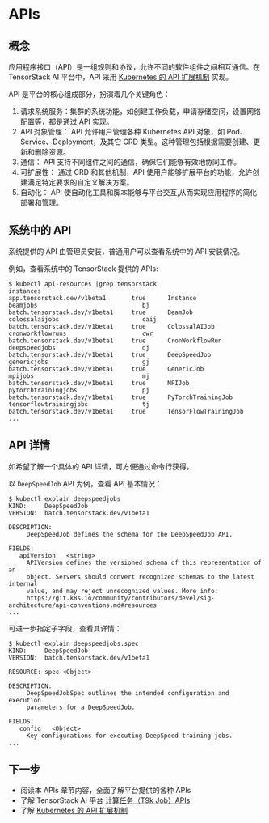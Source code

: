 # APIs

## 概念

应用程序接口（API）是一组规则和协议，允许不同的软件组件之间相互通信。在 TensorStack AI 平台中，API 采用 <a target="_blank" rel="noopener noreferrer" href="https://kubernetes.io/docs/concepts/extend-kubernetes/api-extension/">Kubernetes 的 API 扩展机制</a> 实现。

API 是平台的核心组成部分，扮演着几个关键角色：

1. 请求系统服务：集群的系统功能，如创建工作负载，申请存储空间，设置网络配置等，都是通过 API 实现。
1. API 对象管理： API 允许用户管理各种 Kubernetes API 对象，如 Pod、Service、Deployment，及其它 CRD 类型。这种管理包括根据需要创建、更新和删除资源。
1. 通信： API 支持不同组件之间的通信，确保它们能够有效地协同工作。
1. 可扩展性： 通过 CRD 和其他机制，API 使用户能够扩展平台的功能，允许创建满足特定要求的自定义解决方案。
1. 自动化： API 使自动化工具和脚本能够与平台交互,从而实现应用程序的简化部署和管理。

## 系统中的 API

系统提供的 API 由管理员安装，普通用户可以查看系统中的 API 安装情况。

例如，查看系统中的 TensorStack 提供的 APIs:

```console
$ kubectl api-resources |grep tensorstack
instances                                       app.tensorstack.dev/v1beta1       true      Instance
beamjobs                             bj         batch.tensorstack.dev/v1beta1     true      BeamJob
colossalaijobs                       caij       batch.tensorstack.dev/v1beta1     true      ColossalAIJob
cronworkflowruns                     cwr        batch.tensorstack.dev/v1beta1     true      CronWorkflowRun
deepspeedjobs                        dj         batch.tensorstack.dev/v1beta1     true      DeepSpeedJob
genericjobs                          gj         batch.tensorstack.dev/v1beta1     true      GenericJob
mpijobs                              mj         batch.tensorstack.dev/v1beta1     true      MPIJob
pytorchtrainingjobs                  pj         batch.tensorstack.dev/v1beta1     true      PyTorchTrainingJob
tensorflowtrainingjobs               tj         batch.tensorstack.dev/v1beta1     true      TensorFlowTrainingJob
...
```
## API 详情

如希望了解一个具体的 API 详情，可方便通过命令行获得。

以 `DeepSpeedJob` API 为例，查看 API 基本情况：

```console
$ kubectl explain deepspeedjobs
KIND:     DeepSpeedJob
VERSION:  batch.tensorstack.dev/v1beta1

DESCRIPTION:
     DeepSpeedJob defines the schema for the DeepSpeedJob API.

FIELDS:
   apiVersion	<string>
     APIVersion defines the versioned schema of this representation of an
     object. Servers should convert recognized schemas to the latest internal
     value, and may reject unrecognized values. More info:
     https://git.k8s.io/community/contributors/devel/sig-architecture/api-conventions.md#resources
...
```

可进一步指定子字段，查看其详情：

```console
$ kubectl explain deepspeedjobs.spec
KIND:     DeepSpeedJob
VERSION:  batch.tensorstack.dev/v1beta1

RESOURCE: spec <Object>

DESCRIPTION:
     DeepSpeedJobSpec outlines the intended configuration and execution
     parameters for a DeepSpeedJob.

FIELDS:
   config	<Object>
     Key configurations for executing DeepSpeed training jobs.
...
```

## 下一步

- 阅读本 APIs 章节内容，全面了解平台提供的各种 APIs
- 了解 TensorStack AI 平台 [计算任务（T9k Job）APIs](./t9k-job/index.md)
- 了解 <a target="_blank" rel="noopener noreferrer" href="https://kubernetes.io/docs/concepts/extend-kubernetes/api-extension/">Kubernetes 的 API 扩展机制</a>
